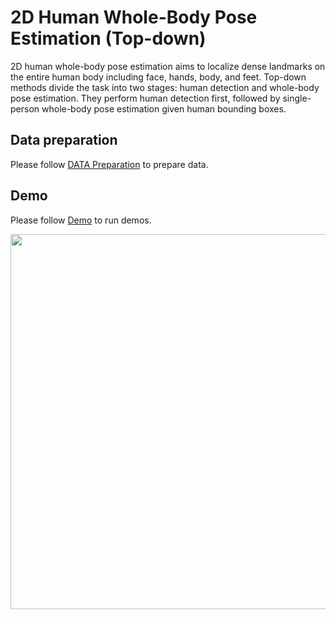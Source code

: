 # 2D Human Whole-Body Pose Estimation (Top-down)

2D human whole-body pose estimation aims to localize dense landmarks on the entire human body including face, hands, body, and feet.
Top-down methods divide the task into two stages: human detection and whole-body pose estimation.
They perform human detection first, followed by single-person whole-body pose estimation given human bounding boxes.

## Data preparation

Please follow [DATA Preparation](/docs/tasks/2d_wholebody_keypoint.md) to prepare data.

## Demo

Please follow [Demo](/demo/docs/2d_wholebody_pose_demo.md) to run demos.

<img src="https://user-images.githubusercontent.com/9464825/95552839-00a61080-0a40-11eb-818c-b8dad7307217.gif" width="600px" alt><br>
